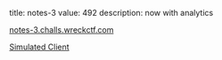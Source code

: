 title: notes-3
value: 492
description: now with analytics

[notes-3.challs.wreckctf.com](https://notes-3.challs.wreckctf.com/)

[Simulated Client](https://admin-bot.wreckctf.com/notes-3)